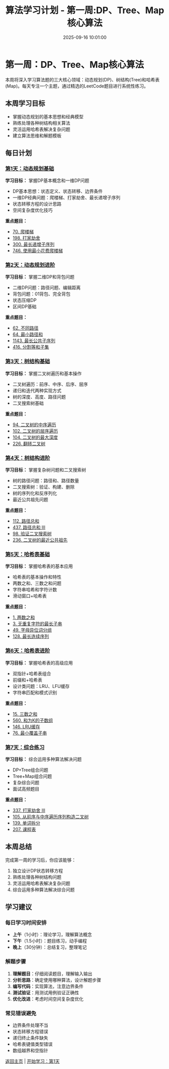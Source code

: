 ﻿---
title: 算法学习计划 - 第一周:DP、Tree、Map核心算法
date: 2025-09-16 10:01:00
categories: Algorithm
tags:
    - Algorithm 
    - LeetCode
    - Study Plan
    - Week1
    - DP
    - Tree
    - Map
layout: page
menu_id: plan
permalink: /plan/algorithm/week1/
---

# 第一周：DP、Tree、Map核心算法

本周将深入学习算法题的三大核心领域：动态规划(DP)、树结构(Tree)和哈希表(Map)。每天专注一个主题，通过精选的LeetCode题目进行系统性练习。

## 本周学习目标
- 掌握动态规划的基本思想和经典模型
- 熟练处理各种树结构相关算法
- 灵活运用哈希表解决复杂问题
- 建立算法思维和解题模板

## 每日计划

### [第1天：动态规划基础](/plan/algorithm/week1/day1/)
**学习目标：** 掌握DP基本概念和一维DP问题
- DP基本思想：状态定义、状态转移、边界条件
- 一维DP经典问题：爬楼梯、打家劫舍、最长递增子序列
- 状态转移方程的设计思路
- 空间复杂度优化技巧

**重点题目：**
- [70. 爬楼梯](https://leetcode.cn/problems/climbing-stairs/)
- [198. 打家劫舍](https://leetcode.cn/problems/house-robber/)
- [300. 最长递增子序列](https://leetcode.cn/problems/longest-increasing-subsequence/)
- [746. 使用最小花费爬楼梯](https://leetcode.cn/problems/min-cost-climbing-stairs/)

### [第2天：动态规划进阶](/plan/algorithm/week1/day2/)
**学习目标：** 掌握二维DP和背包问题
- 二维DP问题：路径问题、编辑距离
- 背包问题：01背包、完全背包
- 状态压缩DP
- 区间DP基础

**重点题目：**
- [62. 不同路径](https://leetcode.cn/problems/unique-paths/)
- [64. 最小路径和](https://leetcode.cn/problems/minimum-path-sum/)
- [1143. 最长公共子序列](https://leetcode.cn/problems/longest-common-subsequence/)
- [416. 分割等和子集](https://leetcode.cn/problems/partition-equal-subset-sum/)

### [第3天：树结构基础](/plan/algorithm/week1/day3/)
**学习目标：** 掌握二叉树遍历和基本操作
- 二叉树遍历：前序、中序、后序、层序
- 递归和迭代两种实现方式
- 树的深度、高度、路径问题
- 二叉搜索树基础

**重点题目：**
- [94. 二叉树的中序遍历](https://leetcode.cn/problems/binary-tree-inorder-traversal/)
- [102. 二叉树的层序遍历](https://leetcode.cn/problems/binary-tree-level-order-traversal/)
- [104. 二叉树的最大深度](https://leetcode.cn/problems/maximum-depth-of-binary-tree/)
- [226. 翻转二叉树](https://leetcode.cn/problems/invert-binary-tree/)

### [第4天：树结构进阶](/plan/algorithm/week1/day4/)
**学习目标：** 掌握复杂树问题和二叉搜索树
- 树的路径问题：路径和、路径数量
- 二叉搜索树：验证、构建、删除
- 树的序列化和反序列化
- 最近公共祖先问题

**重点题目：**
- [112. 路径总和](https://leetcode.cn/problems/path-sum/)
- [437. 路径总和 III](https://leetcode.cn/problems/path-sum-iii/)
- [98. 验证二叉搜索树](https://leetcode.cn/problems/validate-binary-search-tree/)
- [236. 二叉树的最近公共祖先](https://leetcode.cn/problems/lowest-common-ancestor-of-a-binary-tree/)

### [第5天：哈希表基础](/plan/algorithm/week1/day5/)
**学习目标：** 掌握哈希表的基本应用
- 哈希表的基本操作和特性
- 两数之和、三数之和问题
- 字符串哈希和字符计数
- 滑动窗口+哈希表

**重点题目：**
- [1. 两数之和](https://leetcode.cn/problems/two-sum/)
- [3. 无重复字符的最长子串](https://leetcode.cn/problems/longest-substring-without-repeating-characters/)
- [49. 字母异位词分组](https://leetcode.cn/problems/group-anagrams/)
- [128. 最长连续序列](https://leetcode.cn/problems/longest-consecutive-sequence/)

### [第6天：哈希表进阶](/plan/algorithm/week1/day6/)
**学习目标：** 掌握哈希表的高级应用
- 双指针+哈希表组合
- 前缀和+哈希表
- 设计类问题：LRU、LFU缓存
- 字符串匹配和模式识别

**重点题目：**
- [15. 三数之和](https://leetcode.cn/problems/3sum/)
- [560. 和为K的子数组](https://leetcode.cn/problems/subarray-sum-equals-k/)
- [146. LRU缓存](https://leetcode.cn/problems/lru-cache/)
- [76. 最小覆盖子串](https://leetcode.cn/problems/minimum-window-substring/)

### [第7天：综合练习](/plan/algorithm/week1/day7/)
**学习目标：** 综合运用多种算法解决问题
- DP+Tree组合问题
- Tree+Map组合问题
- 复杂综合问题
- 面试高频题目

**重点题目：**
- [337. 打家劫舍 III](https://leetcode.cn/problems/house-robber-iii/)
- [105. 从前序与中序遍历序列构造二叉树](https://leetcode.cn/problems/construct-binary-tree-from-preorder-and-inorder-traversal/)
- [139. 单词拆分](https://leetcode.cn/problems/word-break/)
- [207. 课程表](https://leetcode.cn/problems/course-schedule/)

## 本周总结
完成第一周的学习后，你应该能够：
1. 独立设计DP状态转移方程
2. 熟练处理各种树结构问题
3. 灵活运用哈希表解决复杂问题
4. 综合运用多种算法解决综合问题

## 学习建议

### 每日学习时间安排
- **上午**（1小时）：理论学习，理解算法概念
- **下午**（1.5小时）：题目练习，动手编程
- **晚上**（30分钟）：总结复习，整理笔记

### 解题步骤
1. **理解题目**：仔细阅读题目，理解输入输出
2. **分析思路**：确定使用哪种算法，设计解题步骤
3. **编写代码**：实现算法，注意边界条件
4. **测试验证**：用测试用例验证正确性
5. **优化改进**：考虑时间空间复杂度优化

### 常见错误避免
- 边界条件处理不当
- 状态转移方程错误
- 递归终止条件缺失
- 哈希表键值类型错误
- 数组越界和空指针

[返回主页](/plan/algorithm/) | [开始学习：第1天](/plan/algorithm/week1/day1/)
